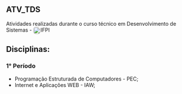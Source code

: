 ## ATV_TDS 
Atividades realizadas durante o curso técnico em Desenvolvimento de Sistemas - <img height="20" align="center" style="border-radius: 6px;" src="https://upload.wikimedia.org/wikipedia/commons/2/23/Instituto_Federal_do_Piau%C3%AD_-_Marca_Vertical_2015.svg" alt="Instituto Federal do Piauí - Marca Vertical 2015.svg">IFPI

## Disciplinas: 
### 1° Período
  - Programação Estruturada de Computadores - PEC;
  - Internet e Aplicações WEB - IAW; 
  
